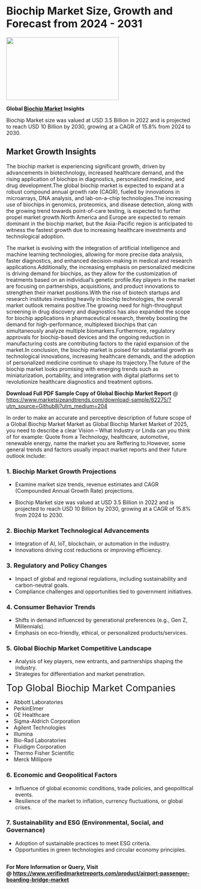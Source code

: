 <H1>Biochip Market Size, Growth and Forecast from 2024 - 2031</H1><img class="aligncenter size-medium wp-image-584254" src="https://thirdeyenews.in/wp-content/uploads/2024/09/Global-Market-Research-300x168.jpeg" alt="" width="300" height="168" /><p><strong>Global&nbsp;<a href="https://www.marketsizeandtrends.com/download-sample/62275/?utm_source=Github8j?utm_medium=204">Biochip Market</a> Insights</strong></p><p>Biochip Market size was valued at USD 3.5 Billion in 2022 and is projected to reach USD 10 Billion by 2030, growing at a CAGR of 15.8% from 2024 to 2030.</p><p><h2>Market Growth Insights</h2> <p>The biochip market is experiencing significant growth, driven by advancements in biotechnology, increased healthcare demand, and the rising application of biochips in diagnostics, personalized medicine, and drug development.The global biochip market is expected to expand at a robust compound annual growth rate (CAGR), fueled by innovations in microarrays, DNA analysis, and lab-on-a-chip technologies.The increasing use of biochips in genomics, proteomics, and disease detection, along with the growing trend towards point-of-care testing, is expected to further propel market growth.North America and Europe are expected to remain dominant in the biochip market, but the Asia-Pacific region is anticipated to witness the fastest growth due to increasing healthcare investments and technological adoption.</p> <p>The market is evolving with the integration of artificial intelligence and machine learning technologies, allowing for more precise data analysis, faster diagnostics, and enhanced decision-making in medical and research applications.Additionally, the increasing emphasis on personalized medicine is driving demand for biochips, as they allow for the customization of treatments based on an individual’s genetic profile.Key players in the market are focusing on partnerships, acquisitions, and product innovations to strengthen their market positions.With the rise of biotech startups and research institutes investing heavily in biochip technologies, the overall market outlook remains positive.The growing need for high-throughput screening in drug discovery and diagnostics has also expanded the scope for biochip applications in pharmaceutical research, thereby boosting the demand for high-performance, multiplexed biochips that can simultaneously analyze multiple biomarkers.Furthermore, regulatory approvals for biochip-based devices and the ongoing reduction in manufacturing costs are contributing factors to the rapid expansion of the market.In conclusion, the biochip market is poised for substantial growth as technological innovations, increasing healthcare demands, and the adoption of personalized medicine continue to shape its trajectory.The future of the biochip market looks promising with emerging trends such as miniaturization, portability, and integration with digital platforms set to revolutionize healthcare diagnostics and treatment options.</p> <p><span class=""><strong>Download Full PDF Sample Copy of Global Biochip Market Report</strong> @ <a href="https://www.marketsizeandtrends.com/download-sample/62275/?utm_source=Github8j?utm_medium=204" target="_blank">https://www.marketsizeandtrends.com/download-sample/62275/?utm_source=Github8j?utm_medium=204</a></span></p><p>In order to make an accurate and perceptive description of future scope of a Global&nbsp;Biochip Market Market as Global&nbsp;Biochip Market Market of 2025, you need to describe a clear Vision &ndash; What Industry or Linda can you think of for example: Quote from a Technology, healthcare, automotive, renewable energy, name the market you are Reffering to.However, some general trends and factors usually impact market reports and their future outlook include:</p><h3>1.&nbsp;<strong>Biochip Market Growth Projections</strong></h3><ul><li>Examine market size trends, revenue estimates and CAGR (Compounded Annual Growth Rate) projections.</li><li><p>Biochip Market size was valued at USD 3.5 Billion in 2022 and is projected to reach USD 10 Billion by 2030, growing at a CAGR of 15.8% from 2024 to 2030.</p></li></ul><h3>2.&nbsp;<strong>Biochip Market Technological Advancements</strong></h3><ul><li>Integration of AI, IoT, blockchain, or automation in the industry.</li><li>Innovations driving cost reductions or improving efficiency.</li></ul><h3>3.&nbsp;<strong>Regulatory and Policy Changes</strong></h3><ul><li>Impact of global and regional regulations, including sustainability and carbon-neutral goals.</li><li>Compliance challenges and opportunities tied to government initiatives.</li></ul><h3>4.&nbsp;<strong>Consumer Behavior Trends</strong></h3><ul><li>Shifts in demand influenced by generational preferences (e.g., Gen Z, Millennials).</li><li>Emphasis on eco-friendly, ethical, or personalized products/services.</li></ul><h3>5.&nbsp;<strong>Global Biochip Market Competitive Landscape</strong></h3><ul><li>Analysis of key players, new entrants, and partnerships shaping the industry.</li><li>Strategies for differentiation and market penetration.</li></ul><p data-pm-slice="1 1 []"><span style="color: inherit; font-family: inherit; font-size: 25px;">Top Global Biochip Market Companies</span></p><div class="" data-test-id=""><p><li>Abbott Laboratories</li><li> PerkinElmer</li><li> GE Healthcare</li><li> Sigma-Aldrich Corporation</li><li> Agilent Technologies</li><li> Illumina</li><li> Bio-Rad Laboratories</li><li> Fluidigm Corporation</li><li> Thermo Fisher Scientific</li><li> Merck Millipore</li></p></div><h3>6.&nbsp;<strong>Economic and Geopolitical Factors</strong></h3><ul><li>Influence of global economic conditions, trade policies, and geopolitical events.</li><li>Resilience of the market to inflation, currency fluctuations, or global crises.</li></ul><h3>7.&nbsp;<strong>Sustainability and ESG (Environmental, Social, and Governance)</strong></h3><ul><li>Adoption of sustainable practices to meet ESG criteria.</li><li>Opportunities in green technologies and circular economy principles.</li></ul><h2><strong style="font-size: 14px;">For More Information or Query, Visit @&nbsp;</strong><a style="background-color: #ffffff; font-size: 14px;" href="https://www.marketsizeandtrends.com/report/biochip-market/" target="_blank">https://www.verifiedmarketreports.com/product/airport-passenger-boarding-bridge-market</a></h2>